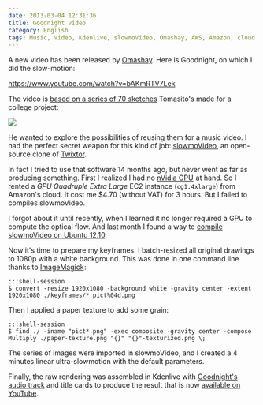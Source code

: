 ```yaml
---
date: 2013-03-04 12:31:36
title: Goodnight video
category: English
tags: Music, Video, Kdenlive, slowmoVideo, Omashay, AWS, Amazon, cloud computing, EC2, ImageMagick, Twixtor, Ubuntu, Kubuntu
---
```


A new video has been released by [Omashay](https://omashay.com). Here is Goodnight, on which I did the slow-motion:

https://www.youtube.com/watch?v=bAKmRTV7Lek

The video is [based on a series of 70 sketches](https://omashay.com/2013/02/22/goodnight-the-video/) Tomasito's made for a college project:

![](/uploads/2013/goodnight-drawings-keyframes.jpg)

He wanted to explore the possibilities of reusing them for a music video. I had the perfect secret weapon for this kind of job: [slowmoVideo](https://slowmovideo.granjow.net/), an open-source clone of [Twixtor](https://www.revisionfx.com/products/twixtor/).

In fact I tried to use that software 14 months ago, but never went as far as producing something. First I realized I had no <a target="_blank" href="https://www.amazon.com/s/?_encoding=UTF8&camp=1789&creative=390957&field-keywords=nVidia%20GPU&linkCode=ur2&tag=kevideld-20&url=search-alias%3Daps">nVidia GPU</a><img src="https://www.assoc-amazon.com/e/ir?t=kevideld-20&l=ur2&o=1" width="1" height="1" border="0" alt="" style="border:none !important; margin:0px !important;" /> at hand. So I rented a *GPU Quadruple Extra Large* EC2 instance (`cg1.4xlarge`) from Amazon's cloud. It cost me $4.70 (without VAT) for 3 hours. But I failed to compiles slowmoVideo.

I forgot about it until recently, when I learned it no longer required a GPU to compute the optical flow. And last month I found a way to [compile slowmoVideo on Ubuntu 12.10](https://kevin.deldycke.com/2013/02/slowmo-video-ubuntu-12-10/).

Now it's time to prepare my keyframes. I batch-resized all original drawings to 1080p with a white background. This was done in one command line thanks to <a target="_blank" href="https://www.amazon.com/s/?_encoding=UTF8&camp=1789&creative=390957&field-keywords=ImageMagick&linkCode=ur2&rh=i%3Aaps%2Ck%3AImageMagick&tag=kevideld-20&url=search-alias%3Daps">ImageMagick</a><img src="https://www.assoc-amazon.com/e/ir?t=kevideld-20&l=ur2&o=1" width="1" height="1" border="0" alt="" style="border:none !important; margin:0px !important;" />:

    :::shell-session
    $ convert -resize 1920x1080 -background white -gravity center -extent 1920x1080 ./keyframes/* pict%04d.png

Then I applied a paper texture to add some grain:

    :::shell-session
    $ find ./ -iname "pict*.png" -exec composite -gravity center -compose Multiply ./paper-texture.png "{}" "{}"-texturized.png \;

The series of images were imported in slowmoVideo, and I created a 4 minutes linear ultra-slowmotion with the default parameters.

Finally, the raw rendering was assembled in Kdenlive with [Goodnight's audio track](https://omashay.bandcamp.com/track/goodnight) and title cards to produce the result that is now [available on YouTube](https://www.youtube.com/watch?v=bAKmRTV7Lek).